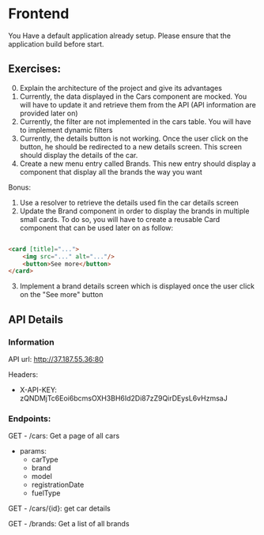 # Frontend

You Have a default application already setup. Please ensure that the application build before start.

## Exercises:

0. Explain the architecture of the project and give its advantages
1. Currently, the data displayed in the Cars component are mocked. You will have to update it and retrieve them from the
   API (API information are provided later on)
2. Currently, the filter are not implemented in the cars table. You will have to implement dynamic filters
3. Currently, the details button is not working. Once the user click on the button, he should be redirected to a new
   details screen. This screen should display the details of the car.
4. Create a new menu entry called Brands. This new entry should display a component that display all the brands the way
   you want

Bonus:

1. Use a resolver to retrieve the details used fin the car details screen
2. Update the Brand component in order to display the brands in multiple small cards. To do so, you will have to create
   a reusable Card component that can be used later on as follow:

```html

<card [title]="...">
    <img src="..." alt="..."/>
    <button>See more</button>
</card>
```

3. Implement a brand details screen which is displayed once the user click on the "See more" button

## API Details

### Information

API url: http://37.187.55.36:80

Headers:

- X-API-KEY: zQNDMjTc6Eoi6bcmsOXH3BH6Id2Di87zZ9QirDEysL6vHzmsaJ

### Endpoints:

GET - /cars: Get a page of all cars

- params:
    - carType
    - brand
    - model
    - registrationDate
    - fuelType

GET - /cars/{id}: get car details

GET - /brands: Get a list of all brands
